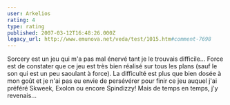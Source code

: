 ```yaml
---
user: Arkelios
rating: 4
type: rating
published: 2007-03-12T16:48:26.000Z
legacy_url: http://www.emunova.net/veda/test/1015.htm#comment-7698
---
```

Sorcery est un jeu qui m'a pas mal énervé tant je le trouvais difficile... Force est de constater que ce jeu est très bien réalisé sur tous les plans (sauf le son qui est un peu saoulant à force). La difficulté est plus que bien dosée à mon goût et je n'ai pas eu envie de persévérer pour finir ce jeu auquel j'ai préféré Skweek, Exolon ou encore Spindizzy! Mais de temps en temps, j'y revenais...